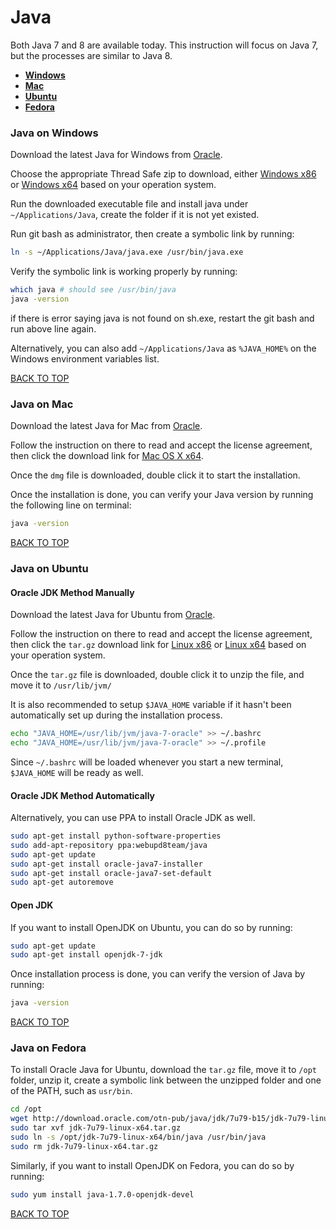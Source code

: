 Java
====

Both Java 7 and 8 are available today.  This instruction will focus on Java 7, but the processes are similar to Java 8.

* [**Windows**](#java-on-windows)
* [**Mac**](#java-on-mac)
* [**Ubuntu**](#java-on-ubuntu)
* [**Fedora**](#java-on-fedora)

### Java on Windows
Download the latest Java for Windows from [Oracle](http://www.oracle.com/technetwork/java/javase/downloads/jdk7-downloads-1880260.html).

Choose the appropriate Thread Safe zip to download, either [Windows x86](http://download.oracle.com/otn-pub/java/jdk/7u79-b15/jdk-7u79-windows-i586.exe) or [Windows x64](http://download.oracle.com/otn-pub/java/jdk/7u79-b15/jdk-7u79-windows-x64.exe) based on your operation system.

Run the downloaded executable file and install java under `~/Applications/Java`, create the folder if it is not yet existed.

Run git bash as administrator, then create a symbolic link by running:
```sh
ln -s ~/Applications/Java/java.exe /usr/bin/java.exe
```

Verify the symbolic link is working properly by running:
```sh
which java # should see /usr/bin/java
java -version
```

if there is error saying java is not found on sh.exe, restart the git bash and run above line again.

Alternatively, you can also add `~/Applications/Java` as `%JAVA_HOME%` on the Windows environment variables list.

[BACK TO TOP](https://github.com/ctrl-alt-del/devenv)


### Java on Mac
Download the latest Java for Mac from [Oracle](http://www.oracle.com/technetwork/java/javase/downloads/jdk7-downloads-1880260.html).

Follow the instruction on there to read and accept the license agreement, then click the download link for [Mac OS X x64](http://download.oracle.com/otn-pub/java/jdk/7u79-b15/jdk-7u79-macosx-x64.dmg).

Once the `dmg` file is downloaded, double click it to start the installation.

Once the installation is done, you can verify your Java version by running the following line on terminal:
```sh
java -version
```
[BACK TO TOP](https://github.com/ctrl-alt-del/devenv)


### Java on Ubuntu
#### Oracle JDK Method Manually
Download the latest Java for Ubuntu from [Oracle](http://www.oracle.com/technetwork/java/javase/downloads/jdk7-downloads-1880260.html).

Follow the instruction on there to read and accept the license agreement, then click the `tar.gz` download link for [Linux x86](http://download.oracle.com/otn-pub/java/jdk/7u79-b15/jdk-7u79-linux-i586.tar.gz) or [Linux x64](http://download.oracle.com/otn-pub/java/jdk/7u79-b15/jdk-7u79-linux-x64.tar.gz) based on your operation system.

Once the `tar.gz` file is downloaded, double click it to unzip the file, and move it to `/usr/lib/jvm/`

It is also recommended to setup `$JAVA_HOME` variable if it hasn't been automatically set up during the installation process.
```sh
echo "JAVA_HOME=/usr/lib/jvm/java-7-oracle" >> ~/.bashrc
echo "JAVA_HOME=/usr/lib/jvm/java-7-oracle" >> ~/.profile
```
Since `~/.bashrc` will be loaded whenever you start a new terminal, `$JAVA_HOME` will be ready as well.


#### Oracle JDK Method Automatically
Alternatively, you can use PPA to install Oracle JDK as well.
```sh
sudo apt-get install python-software-properties
sudo add-apt-repository ppa:webupd8team/java
sudo apt-get update
sudo apt-get install oracle-java7-installer
sudo apt-get install oracle-java7-set-default
sudo apt-get autoremove
```


#### Open JDK
If you want to install OpenJDK on Ubuntu, you can do so by running:
```sh
sudo apt-get update
sudo apt-get install openjdk-7-jdk
```

Once installation process is done, you can verify the version of Java by running:
```sh
java -version
```
[BACK TO TOP](https://github.com/ctrl-alt-del/devenv)


### Java on Fedora
To install Oracle Java for Ubuntu, download the `tar.gz` file, move it to `/opt` folder, unzip it, create a symbolic link between the unzipped folder and one of the PATH, such as `usr/bin`.
```sh
cd /opt
wget http://download.oracle.com/otn-pub/java/jdk/7u79-b15/jdk-7u79-linux-x64.tar.gz
sudo tar xvf jdk-7u79-linux-x64.tar.gz
sudo ln -s /opt/jdk-7u79-linux-x64/bin/java /usr/bin/java
sudo rm jdk-7u79-linux-x64.tar.gz
```

Similarly, if you want to install OpenJDK on Fedora, you can do so by running:
```sh
sudo yum install java-1.7.0-openjdk-devel
```
[BACK TO TOP](https://github.com/ctrl-alt-del/devenv)
